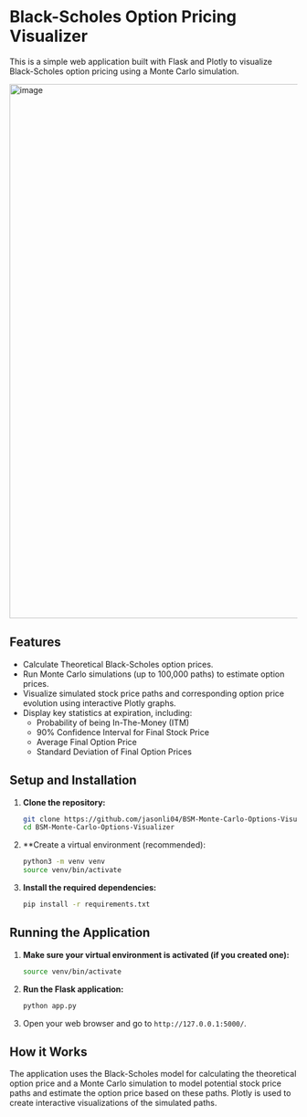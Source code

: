 # Black-Scholes Option Pricing Visualizer

This is a simple web application built with Flask and Plotly to visualize Black-Scholes option pricing using a Monte Carlo simulation.

<img width="936" alt="image" src="https://github.com/user-attachments/assets/16a16db0-eb70-4438-a8ab-d815017e0f8f" />

## Features

*   Calculate Theoretical Black-Scholes option prices.
*   Run Monte Carlo simulations (up to 100,000 paths) to estimate option prices.
*   Visualize simulated stock price paths and corresponding option price evolution using interactive Plotly graphs.
*   Display key statistics at expiration, including:
    *   Probability of being In-The-Money (ITM)
    *   90% Confidence Interval for Final Stock Price
    *   Average Final Option Price
    *   Standard Deviation of Final Option Prices

## Setup and Installation

1.  **Clone the repository:**

    ```bash
    git clone https://github.com/jasonli04/BSM-Monte-Carlo-Options-Visualizer
    cd BSM-Monte-Carlo-Options-Visualizer
    ```

2.  **Create a virtual environment (recommended):

    ```bash
    python3 -m venv venv
    source venv/bin/activate
    ```

3.  **Install the required dependencies:**

    ```bash
    pip install -r requirements.txt
    ```

## Running the Application

1.  **Make sure your virtual environment is activated (if you created one):**

    ```bash
    source venv/bin/activate
    ```

2.  **Run the Flask application:**

    ```bash
    python app.py
    ```

3.  Open your web browser and go to `http://127.0.0.1:5000/`.

## How it Works

The application uses the Black-Scholes model for calculating the theoretical option price and a Monte Carlo simulation to model potential stock price paths and estimate the option price based on these paths. Plotly is used to create interactive visualizations of the simulated paths.
